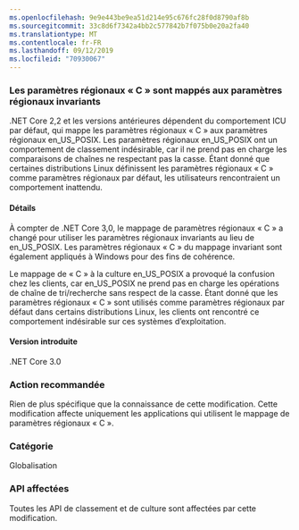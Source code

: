 ```yaml
---
ms.openlocfilehash: 9e9e443be9ea51d214e95c676fc28f0d8790af8b
ms.sourcegitcommit: 33c8d6f7342a4bb2c577842b7f075b0e20a2fa40
ms.translationtype: MT
ms.contentlocale: fr-FR
ms.lasthandoff: 09/12/2019
ms.locfileid: "70930067"
---
```

### <a name="c-locale-maps-to-the-invariant-locale"></a>Les paramètres régionaux « C » sont mappés aux paramètres régionaux invariants

.NET Core 2,2 et les versions antérieures dépendent du comportement ICU par défaut, qui mappe les paramètres régionaux « C » aux paramètres régionaux en_US_POSIX. Les paramètres régionaux en_US_POSIX ont un comportement de classement indésirable, car il ne prend pas en charge les comparaisons de chaînes ne respectant pas la casse. Étant donné que certaines distributions Linux définissent les paramètres régionaux « C » comme paramètres régionaux par défaut, les utilisateurs rencontraient un comportement inattendu. 

#### <a name="details"></a>Détails

À compter de .NET Core 3,0, le mappage de paramètres régionaux « C » a changé pour utiliser les paramètres régionaux invariants au lieu de en_US_POSIX. Les paramètres régionaux « C » du mappage invariant sont également appliqués à Windows pour des fins de cohérence.

Le mappage de « C » à la culture en_US_POSIX a provoqué la confusion chez les clients, car en_US_POSIX ne prend pas en charge les opérations de chaîne de tri/recherche sans respect de la casse. Étant donné que les paramètres régionaux « C » sont utilisés comme paramètres régionaux par défaut dans certains distributions Linux, les clients ont rencontré ce comportement indésirable sur ces systèmes d’exploitation. 

#### <a name="version-introduced"></a>Version introduite

.NET Core 3.0

### <a name="recommended-action"></a>Action recommandée

Rien de plus spécifique que la connaissance de cette modification. Cette modification affecte uniquement les applications qui utilisent le mappage de paramètres régionaux « C ».

### <a name="category"></a>Catégorie

Globalisation 

### <a name="affected-apis"></a>API affectées

Toutes les API de classement et de culture sont affectées par cette modification.

<!--

-->
